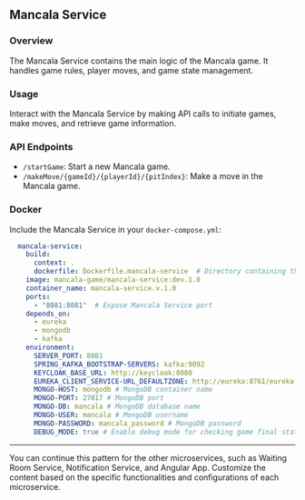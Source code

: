 ## Mancala Service

### Overview

The Mancala Service contains the main logic of the Mancala game. It handles game rules, player moves, and game state management.

### Usage

Interact with the Mancala Service by making API calls to initiate games, make moves, and retrieve game information.

### API Endpoints

- `/startGame`: Start a new Mancala game.
- `/makeMove/{gameId}/{playerId}/{pitIndex}`: Make a move in the Mancala game.

### Docker

Include the Mancala Service in your `docker-compose.yml`:

```yaml
  mancala-service:
    build:
      context: .
      dockerfile: Dockerfile.mancala-service  # Directory containing the Mancala Service Dockerfile
    image: mancala-game/mancala-service:dev.1.0
    container_name: mancala-service.v.1.0
    ports:
      - "8081:8081"  # Expose Mancala Service port
    depends_on:
      - eureka
      - mongodb
      - kafka
    environment:
      SERVER_PORT: 8081
      SPRING_KAFKA_BOOTSTRAP-SERVERS: kafka:9092
      KEYCLOAK_BASE_URL: http://keycloak:8080
      EUREKA_CLIENT_SERVICE-URL_DEFAULTZONE: http://eureka:8761/eureka
      MONGO-HOST: mongodb # MongoDB container name
      MONGO-PORT: 27017 # MongoDB port
      MONGO-DB: mancala # MongoDB database name
      MONGO-USER: mancala # MongoDB username
      MONGO-PASSWORD: mancala_password # MongoDB password
      DEBUG_MODE: true # Enable debug mode for checking game final state(the game score that is higher than 10 will finish)
```

---

You can continue this pattern for the other microservices, such as Waiting Room Service, Notification Service, and Angular App. Customize the content based on the specific functionalities and configurations of each microservice.
